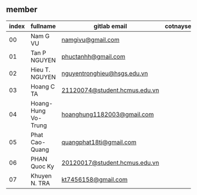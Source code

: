 ## member

| index  | fullname | gitlab email      | cotnaysemat |
| ------ | -------- | ----------------- | - 
| 00     | Nam G VU | namgivu@gmail.com |
| 01     | Tan P NGUYEN | phuctanhh@gmail.com | 
| 02     | Hieu T. NGUYEN | nguyentronghieu@hsgs.edu.vn |      
| 03     | Hoang C TA | 21120074@student.hcmus.edu.vn |
| 04     | Hoang-Hung Vo-Trung | hoanghung1182003@gmail.com |
| 05     | Phat Cao-Quang | quangphat18ti@gmail.com|
| 06     | PHAN Quoc Ky | 20120017@student.hcmus.edu.vn| 
| 07     | Khuyen N. TRA | kt7456158@gmail.com |
